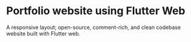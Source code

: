 # Portfolio website using Flutter Web

A responsive layout; open-source, comment-rich, and clean codebase website built with Flutter web.



